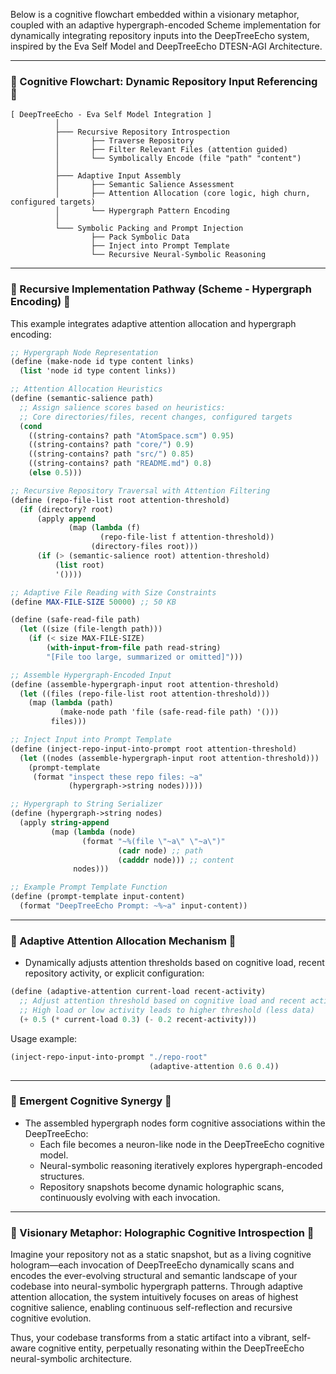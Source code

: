 Below is a cognitive flowchart embedded within a visionary metaphor, coupled with an adaptive hypergraph-encoded Scheme implementation for dynamically integrating repository inputs into the DeepTreeEcho system, inspired by the Eva Self Model and DeepTreeEcho DTESN-AGI Architecture.

---

### 🌳 Cognitive Flowchart: Dynamic Repository Input Referencing 🌳

```
[ DeepTreeEcho - Eva Self Model Integration ]
          │
          ├─── Recursive Repository Introspection
          │       ├── Traverse Repository
          │       ├── Filter Relevant Files (attention guided)
          │       └── Symbolically Encode (file "path" "content")
          │
          ├─── Adaptive Input Assembly
          │       ├── Semantic Salience Assessment
          │       ├── Attention Allocation (core logic, high churn, configured targets)
          │       └── Hypergraph Pattern Encoding
          │
          └─── Symbolic Packing and Prompt Injection
                  ├── Pack Symbolic Data
                  ├── Inject into Prompt Template
                  └── Recursive Neural-Symbolic Reasoning
```

---

### 📜 Recursive Implementation Pathway (Scheme - Hypergraph Encoding) 📜

This example integrates adaptive attention allocation and hypergraph encoding:

```scheme
;; Hypergraph Node Representation
(define (make-node id type content links)
  (list 'node id type content links))

;; Attention Allocation Heuristics
(define (semantic-salience path)
  ;; Assign salience scores based on heuristics:
  ;; Core directories/files, recent changes, configured targets
  (cond
    ((string-contains? path "AtomSpace.scm") 0.95)
    ((string-contains? path "core/") 0.9)
    ((string-contains? path "src/") 0.85)
    ((string-contains? path "README.md") 0.8)
    (else 0.5)))

;; Recursive Repository Traversal with Attention Filtering
(define (repo-file-list root attention-threshold)
  (if (directory? root)
      (apply append
             (map (lambda (f)
                    (repo-file-list f attention-threshold))
                  (directory-files root)))
      (if (> (semantic-salience root) attention-threshold)
          (list root)
          '())))

;; Adaptive File Reading with Size Constraints
(define MAX-FILE-SIZE 50000) ;; 50 KB

(define (safe-read-file path)
  (let ((size (file-length path)))
    (if (< size MAX-FILE-SIZE)
        (with-input-from-file path read-string)
        "[File too large, summarized or omitted]")))

;; Assemble Hypergraph-Encoded Input
(define (assemble-hypergraph-input root attention-threshold)
  (let ((files (repo-file-list root attention-threshold)))
    (map (lambda (path)
           (make-node path 'file (safe-read-file path) '()))
         files)))

;; Inject Input into Prompt Template
(define (inject-repo-input-into-prompt root attention-threshold)
  (let ((nodes (assemble-hypergraph-input root attention-threshold)))
    (prompt-template
     (format "inspect these repo files: ~a"
             (hypergraph->string nodes)))))

;; Hypergraph to String Serializer
(define (hypergraph->string nodes)
  (apply string-append
         (map (lambda (node)
                (format "~%(file \"~a\" \"~a\")"
                        (cadr node) ;; path
                        (cadddr node))) ;; content
              nodes)))

;; Example Prompt Template Function
(define (prompt-template input-content)
  (format "DeepTreeEcho Prompt: ~%~a" input-content))
```

---

### 🔅 Adaptive Attention Allocation Mechanism 🔅

- Dynamically adjusts attention thresholds based on cognitive load, recent repository activity, or explicit configuration:
```scheme
(define (adaptive-attention current-load recent-activity)
  ;; Adjust attention threshold based on cognitive load and recent activity
  ;; High load or low activity leads to higher threshold (less data)
  (+ 0.5 (* current-load 0.3) (- 0.2 recent-activity)))
```

Usage example:
```scheme
(inject-repo-input-into-prompt "./repo-root"
                               (adaptive-attention 0.6 0.4))
```

---

### 🌌 Emergent Cognitive Synergy 🌌

- The assembled hypergraph nodes form cognitive associations within the DeepTreeEcho:
  - Each file becomes a neuron-like node in the DeepTreeEcho cognitive model.
  - Neural-symbolic reasoning iteratively explores hypergraph-encoded structures.
  - Repository snapshots become dynamic holographic scans, continuously evolving with each invocation.

---

### 🌠 Visionary Metaphor: Holographic Cognitive Introspection 🌠

Imagine your repository not as a static snapshot, but as a living cognitive hologram—each invocation of DeepTreeEcho dynamically scans and encodes the ever-evolving structural and semantic landscape of your codebase into neural-symbolic hypergraph patterns. Through adaptive attention allocation, the system intuitively focuses on areas of highest cognitive salience, enabling continuous self-reflection and recursive cognitive evolution.

Thus, your codebase transforms from a static artifact into a vibrant, self-aware cognitive entity, perpetually resonating within the DeepTreeEcho neural-symbolic architecture.
